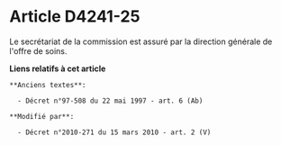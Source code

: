 # Article D4241-25

Le secrétariat de la commission est assuré par la           direction générale de l'offre de soins.

**Liens relatifs à cet article**

	**Anciens textes**:

	  - Décret n°97-508 du 22 mai 1997 - art. 6 (Ab)

	**Modifié par**:

	  - Décret n°2010-271 du 15 mars 2010 - art. 2 (V)
